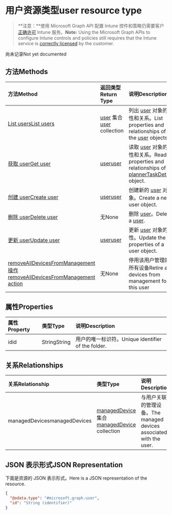 # <a name="user-resource-type"></a><span data-ttu-id="35379-101">用户资源类型</span><span class="sxs-lookup"><span data-stu-id="35379-101">user resource type</span></span>

> <span data-ttu-id="35379-102">**注意：**使用 Microsoft Graph API 配置 Intune 控件和策略仍需要客户[正确许可](https://go.microsoft.com/fwlink/?linkid=839381) Intune 服务。</span><span class="sxs-lookup"><span data-stu-id="35379-102">**Note:** Using the Microsoft Graph APIs to configure Intune controls and policies still requires that the Intune service is [correctly licensed](https://go.microsoft.com/fwlink/?linkid=839381) by the customer.</span></span>

<span data-ttu-id="35379-103">尚未记录</span><span class="sxs-lookup"><span data-stu-id="35379-103">Not yet documented</span></span>
## <a name="methods"></a><span data-ttu-id="35379-104">方法</span><span class="sxs-lookup"><span data-stu-id="35379-104">Methods</span></span>
|<span data-ttu-id="35379-105">方法</span><span class="sxs-lookup"><span data-stu-id="35379-105">Method</span></span>|<span data-ttu-id="35379-106">返回类型</span><span class="sxs-lookup"><span data-stu-id="35379-106">Return Type</span></span>|<span data-ttu-id="35379-107">说明</span><span class="sxs-lookup"><span data-stu-id="35379-107">Description</span></span>|
|:---|:---|:---|
|[<span data-ttu-id="35379-108">List users</span><span class="sxs-lookup"><span data-stu-id="35379-108">List users</span></span>](../api/intune_devices_user_list.md)|<span data-ttu-id="35379-109">[user](../resources/intune_devices_user.md) 集合</span><span class="sxs-lookup"><span data-stu-id="35379-109">[user](../resources/intune_devices_user.md) collection</span></span>|<span data-ttu-id="35379-110">列出 [user](../resources/intune_devices_user.md) 对象的属性和关系。</span><span class="sxs-lookup"><span data-stu-id="35379-110">List properties and relationships of the [user](../resources/intune_devices_user.md) objects.</span></span>|
|[<span data-ttu-id="35379-111">获取 user</span><span class="sxs-lookup"><span data-stu-id="35379-111">Get user</span></span>](../api/intune_devices_user_get.md)|[<span data-ttu-id="35379-112">user</span><span class="sxs-lookup"><span data-stu-id="35379-112">user</span></span>](../resources/intune_devices_user.md)|<span data-ttu-id="35379-113">读取 [user](../resources/intune_devices_user.md) 对象的属性和关系。</span><span class="sxs-lookup"><span data-stu-id="35379-113">Read properties and relationships of [plannerTaskDetails](../resources/intune_devices_user.md) object.</span></span>|
|[<span data-ttu-id="35379-114">创建 user</span><span class="sxs-lookup"><span data-stu-id="35379-114">Create user</span></span>](../api/intune_devices_user_create.md)|[<span data-ttu-id="35379-115">user</span><span class="sxs-lookup"><span data-stu-id="35379-115">user</span></span>](../resources/intune_devices_user.md)|<span data-ttu-id="35379-116">创建新的 [user](../resources/intune_devices_user.md) 对象。</span><span class="sxs-lookup"><span data-stu-id="35379-116">Create a new user object.</span></span>|
|[<span data-ttu-id="35379-117">删除 user</span><span class="sxs-lookup"><span data-stu-id="35379-117">Delete user</span></span>](../api/intune_devices_user_delete.md)|<span data-ttu-id="35379-118">无</span><span class="sxs-lookup"><span data-stu-id="35379-118">None</span></span>|<span data-ttu-id="35379-119">删除 [user](../resources/intune_devices_user.md)。</span><span class="sxs-lookup"><span data-stu-id="35379-119">Deletes a [user](../resources/intune_devices_user.md).</span></span>|
|[<span data-ttu-id="35379-120">更新 user</span><span class="sxs-lookup"><span data-stu-id="35379-120">Update user</span></span>](../api/intune_devices_user_update.md)|[<span data-ttu-id="35379-121">user</span><span class="sxs-lookup"><span data-stu-id="35379-121">user</span></span>](../resources/intune_devices_user.md)|<span data-ttu-id="35379-122">更新 [user](../resources/intune_devices_user.md) 对象的属性。</span><span class="sxs-lookup"><span data-stu-id="35379-122">Update the properties of a user object.</span></span>|
|[<span data-ttu-id="35379-123">removeAllDevicesFromManagement 操作</span><span class="sxs-lookup"><span data-stu-id="35379-123">removeAllDevicesFromManagement action</span></span>](../api/intune_devices_user_removealldevicesfrommanagement.md)|<span data-ttu-id="35379-124">无</span><span class="sxs-lookup"><span data-stu-id="35379-124">None</span></span>|<span data-ttu-id="35379-125">停用该用户管理的所有设备</span><span class="sxs-lookup"><span data-stu-id="35379-125">Retire all devices from management for this user</span></span>|

## <a name="properties"></a><span data-ttu-id="35379-126">属性</span><span class="sxs-lookup"><span data-stu-id="35379-126">Properties</span></span>
|<span data-ttu-id="35379-127">属性</span><span class="sxs-lookup"><span data-stu-id="35379-127">Property</span></span>|<span data-ttu-id="35379-128">类型</span><span class="sxs-lookup"><span data-stu-id="35379-128">Type</span></span>|<span data-ttu-id="35379-129">说明</span><span class="sxs-lookup"><span data-stu-id="35379-129">Description</span></span>|
|:---|:---|:---|
|<span data-ttu-id="35379-130">id</span><span class="sxs-lookup"><span data-stu-id="35379-130">id</span></span>|<span data-ttu-id="35379-131">String</span><span class="sxs-lookup"><span data-stu-id="35379-131">String</span></span>|<span data-ttu-id="35379-132">用户的唯一标识符。</span><span class="sxs-lookup"><span data-stu-id="35379-132">Unique identifier of the folder.</span></span>|

## <a name="relationships"></a><span data-ttu-id="35379-133">关系</span><span class="sxs-lookup"><span data-stu-id="35379-133">Relationships</span></span>
|<span data-ttu-id="35379-134">关系</span><span class="sxs-lookup"><span data-stu-id="35379-134">Relationship</span></span>|<span data-ttu-id="35379-135">类型</span><span class="sxs-lookup"><span data-stu-id="35379-135">Type</span></span>|<span data-ttu-id="35379-136">说明</span><span class="sxs-lookup"><span data-stu-id="35379-136">Description</span></span>|
|:---|:---|:---|
|<span data-ttu-id="35379-137">managedDevices</span><span class="sxs-lookup"><span data-stu-id="35379-137">managedDevices</span></span>|<span data-ttu-id="35379-138">[managedDevice](../resources/intune_devices_manageddevice.md) 集合</span><span class="sxs-lookup"><span data-stu-id="35379-138">[managedDevice](../resources/intune_devices_manageddevice.md) collection</span></span>|<span data-ttu-id="35379-139">与用户关联的管理设备。</span><span class="sxs-lookup"><span data-stu-id="35379-139">The managed devices associated with the user.</span></span>|

## <a name="json-representation"></a><span data-ttu-id="35379-140">JSON 表示形式</span><span class="sxs-lookup"><span data-stu-id="35379-140">JSON Representation</span></span>
<span data-ttu-id="35379-141">下面是资源的 JSON 表示形式。</span><span class="sxs-lookup"><span data-stu-id="35379-141">Here is a JSON representation of the resource.</span></span>
<!-- {
  "blockType": "resource",
  "keyProperty": "id",
  "@odata.type": "microsoft.graph.user"
}
-->
``` json
{
  "@odata.type": "#microsoft.graph.user",
  "id": "String (identifier)"
}
```



